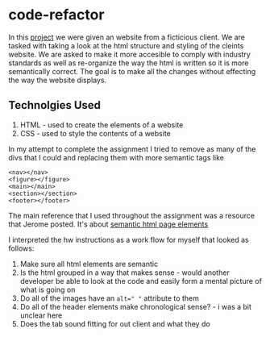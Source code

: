 # code-refactor

In this [project](https://goodlvn.github.io/code-refactor/) we were given an website from a ficticious client. We are tasked with taking a look at the html structure and styling of the cleints website. We are asked to make it more accesible to comply with industry standards as well as re-organize the way the html is written so it is more semantically correct. The goal is to make all the changes without effecting the way the website displays. 

## Technolgies Used

1. HTML - used to create the elements of a website
2. CSS - used to style the contents of a website 

In my attempt to complete the assignment I tried to remove as many of the divs that I could and replacing them with more semantic tags like 

```<header></header>
<nav></nav>
<figure></figure>
<main></main>
<section></section>
<footer></footer>
```

The main reference that I used throughout the assignment was a resource that Jerome posted. It's about [semantic html page elements](https://www.w3schools.com/html/html5_semantic_elements.asp)


I interpreted the hw instructions as a work flow for myself that looked as follows: 

1. Make sure all html elements are semantic
2. Is the html grouped in a way that makes sense - would another developer be able to look at the code and easily form a mental picture of what is going on 
3. Do all of the images have an `alt=" "` attribute to them 
4. Do all of the header elements make chronological sense? - i was a bit unclear here
5. Does the tab sound fitting for out client and what they do

